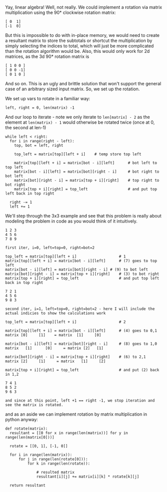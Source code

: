 Yay, linear algebra! Well, not really.
We could implement a rotation via matrix multiplication using the 90* clockwise rotation matrix:

```
[ 0  1]
[-1  0]
```
But this is impossible to do with in-place memory, we would need to create a resultant matrix to store the subtotals or shortcut the multiplication by simply selecting the indices to total, which will just be more complicated than the rotation algorithm would be. Also, this would only work for 2d matrices, as the 3d 90* rotation matrix is

```
[ 1 0 0 ]
[ 0 0 -1]
[ 0 1 0 ]
```
And so on. This is an ugly and brittle solution that won't support the general case of an arbitrary sized input matrix. So, we set up the rotation.

We set up vars to rotate in a familiar way:

```
left, right = 0, len(matrix) -1
```
And our loop to iterate - note we only iterate to `len[matrix] - 2` as the element at `len(matrix) - 1` would otherwise be rotated twice (once at 0, the second at len-1)
```
while left < right:
  for i in range(right - left):
    top, bot = left, right

    top_left = matrix[top][left + i]    # temp store top left

    matrix[top][left + i] = matrix[bot - i][left]      # bot left to top left
    matrix[bot - i][left] = matrix[bot][right - i]     # bot right to bot left
    matrix[bot][right - i] = matrix[top + i][right]    # top right to bot right
    matrix[top + i][right] = top_left                  # and put top left back in top right

  right -= 1
  left += 1

```

We'll step through the 3x3 example and see that this problem is really about modeling the problem in code as you would think of it intuitively.

```
1 2 3
4 5 6
7 8 9

first iter, i=0, left=top=0, right=bot=2

top_left = matrix[top][left + i]                   # 1
matrix[top][left + i] = matrix[bot - i][left]      # (7) goes to top left
matrix[bot - i][left] = matrix[bot][right - i] # (9) to bot left
matrix[bot][right - i] = matrix[top + i][right]    # (3) to bot right
matrix[top + i][right] = top_left                  # and put top left back in top right

7 2 1
4 5 6
9 8 3

second iter, i=1, left=top=0, right=bot=2 - here I will include the actual indicies to show the calculations work

top_left = matrix[top][left + i]                   # 2

matrix[top][left + i] = matrix[bot - i][left]      # (4) goes to 0,1
matrix [0]     [1]    = matrix  [1]     [0]

matrix[bot - i][left] = matrix[bot][right - i]     # (8) goes to 1,0
matrix   [1]      [0]     = matrix [2]   [1]

matrix[bot][right - i] = matrix[top + i][right]    # (6) to 2,1
matrix [2]     [1]     = matrix   [1]     [2]

matrix[top + i][right] = top_left                  # and put (2) back in 1,2

7 4 1
8 5 2
9 6 3

and since at this point, left +1 == right -1, we stop iteration and see the matrix is rotated.
```

and as an aside we can implement rotation by matrix multiplication in python anyway:

```
def rotate(matrix):
  resultant = [[0 for x in range(len(matrix))] for y in range(len(matrix[0]))]

  rotate = [[0, 1], [-1, 0]]

  for i in range(len(matrix)):
      for j in range(len(rotate[0])):
          for k in range(len(rotate)):

              # resulted matrix
              resultant[i][j] += matrix[i][k] * rotate[k][j]

  return resultant


```
